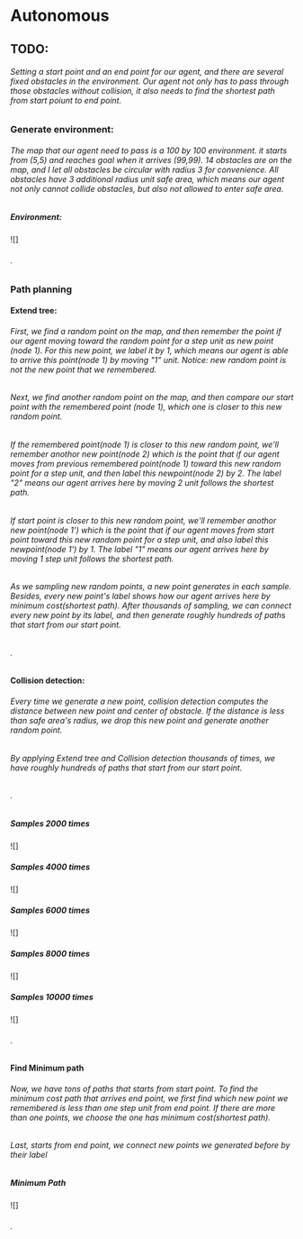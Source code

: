 # Autonomous 
## TODO:
###### Setting a start point and an end point for our agent, and there are several fixed obstacles in the environment. Our agent not only has to pass through those obstacles without collision, it also needs to find the shortest path from start poiunt to end point. 
### Generate environment:
###### The map that our agent need to pass is a 100 by 100 environment. it starts from (5,5) and reaches goal when it arrives (99,99). 14 obstacles are on the map, and I let all obstacles be circular with radius 3 for convenience. All obstacles have 3 additional radius unit safe area, which means our agent not only cannot collide obstacles, but also not allowed to enter safe area.
##### Environment:
![]
###### .
### Path planning
#### Extend tree:
###### First, we find a random point on the map, and then remember the point if our agent moving toward the random point for a step unit as new point (node 1). For this new point, we label it by 1, which means our agent is able to arrive this point(node 1) by moving "1" unit. Notice: new random point is not the new point that we remembered.
###### Next, we find another random point on the map, and then compare our start point with the remembered point (node 1), which one is closer to this new random point. 
###### If the remembered point(node 1) is closer to this new random point, we'll remember anothor new point(node 2) which is the point that if our agent moves from previous remembered point(node 1) toward this new random point for a step unit, and then label this newpoint(node 2) by 2. The label "2" means our agent arrives here by moving 2 unit follows the shortest path. 
###### If start point is closer to this new random point, we'll remember anothor new point(node 1') which is the point that if our agent moves from start point toward this new random point for a step unit, and also label this newpoint(node 1') by 1. The label "1" means our agent arrives here by moving 1 step unit follows the shortest path.
###### As we sampling new random points, a new point generates in each sample. Besides, every new point's label shows how our agent arrives here by minimum cost(shortest path). After thousands of sampling, we can connect every new point by its label, and then generate roughly hundreds of paths that start from our start point. 
###### .
#### Collision detection:
###### Every time we generate a new point, collision detection computes the distance between new point and center of obstacle. If the distance is less than safe area's radius, we drop this new point and generate another random point.
###### By applying Extend tree and Collision detection thousands of times, we have roughly hundreds of paths that start from our start point.
###### .
##### Samples 2000 times
![]
##### Samples 4000 times
![]
##### Samples 6000 times
![]
##### Samples 8000 times
![]
##### Samples 10000 times
![]
###### .
#### Find Minimum path
###### Now, we have tons of paths that starts from start point. To find the minimum cost path that arrives end point, we first find which new point we remembered is less than one step unit from end point. If there are more than one points, we choose the one has minimum cost(shortest path).
###### Last, starts from end point, we connect new points we generated before by their label
##### Minimum Path
![]
###### .

